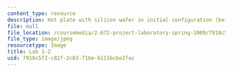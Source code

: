 ```yaml
---
content_type: resource
description: Hot plate with silicon wafer in initial configuration (before heating).
file: null
file_location: /coursemedia/2-672-project-laboratory-spring-2009/7918c5f2c82f2c0371beb111bcbe2fac_lab1-2.jpg
file_type: image/jpeg
resourcetype: Image
title: Lab 1-2
uid: 7918c5f2-c82f-2c03-71be-b111bcbe2fac
---
```

